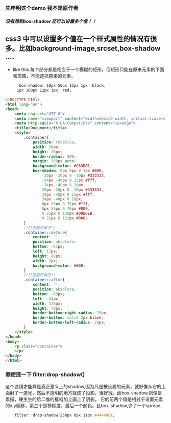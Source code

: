 

### 先申明这个demo 我不是原作者
##### 没有想到box-shadow 还可以设置多个值！！

 ## css3 中可以设置多个值在一个样式属性的情况有很多。比如background-image,srcset,box-shadow ....
 - like this.每个部分都是相当于一个模糊的矩形，但矩形只能在原来元素的下面和周围，不能遮挡原来的元素。
 ```css
       box-shadow: 10px 50px 12px 1px  black,
      1px 100px 12px 1px  red;
 
 ```

``` html
<!DOCTYPE html>  
<html lang="en">  
<head>  
    <meta charset="UTF-8">  
    <meta name="viewport" content="width=device-width, initial-scale=1.0">  
    <meta http-equiv="X-UA-Compatible" content="ie=edge">  
    <title>Document</title>  
    <style>  
        .container{  
            position: relative;  
            width: 36px;  
            height: 36px;  
            border-radius: 50%;  
            margin: 300px auto;  
            background-color: #C63D01;  
            box-shadow: 0px 0px 0 1px #000,  
                -20px -26px 0 -10px #333333,  
                -34px -40px 0 15px #fff,  
                -34px -40px 0 16px,  
                20px -26px 0 -10px #333333,  
                34px -40px 0 15px #fff,  
                34px -40px 0 16px,  
                0px 55px 0 75px #fff,  
                0px 55px 0 76px #000,  
                0 22px 0 120px #08BDEB,  
                0 22px 0 121px #000;  
        }  
        /*叮当猫的鼻子*/ 
        .container::before{  
            content: '';  
            position: absolute;  
            bottom: -81px;  
            left: 17px;  
            height: 80px;  
            width: 2px;  
            background-color: #000;  
        }  
        /*叮当猫的嘴巴*/ 
        .container::after{  
            content: '';  
            position: absolute;  
            bottom: -83px;  
            left: -44px;  
            width: 125px;  
            height: 70px;  
            border-bottom-right-radius: 28px;  
            border-bottom: solid 2px black;  
            border-bottom-left-radius: 28px;  
        }  
    </style>  
</head>  
<body>  
    <p class="container">  
    </p>  
</body>  
</html>
```

### 顺便提一下 filter:drop-shadow()
这个滤镜才能算是真正意义上的shadow,因为凡是被设置的元素，就好像从它的上面射了一道光，然后不透明的地方就成了投影，很好玩。而box-shadow,则像是素描，硬生生的给二维的框框加上画上了阴影。 它的前两个值是相对于设置元素的x,y偏移，第三个是模糊度，最后一个颜色。比box-shadow,少了一个spread.
```css
    filter: drop-shadow(250px 0px 11px #4444dd);
```
